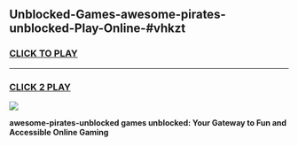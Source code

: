 
## Unblocked-Games-awesome-pirates-unblocked-Play-Online-#vhkzt
<h3>
<a href="https://premium.freeplayer.one?title=awesome-pirates-unblocked&ref=27F">CLICK TO PLAY</a></h3>
<hr>

<h3>
<a href="https://premium.freeplayer.one?title=awesome-pirates-unblocked&ref=27F">CLICK 2 PLAY</a>
  
</h3>

<a href="https://premium.freeplayer.one?title=awesome-pirates-unblocked&ref=27F"><img src="https://clearcache.store/games.png"></a>


**awesome-pirates-unblocked games unblocked: Your Gateway to Fun and Accessible Online Gaming**
